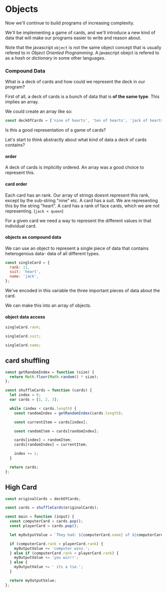 # Objects

Now we'll continue to build programs of increasing complexity.

We'll be implementing a game of cards, and we'll introduce a new kind of data that will make our programs easier to write and reason about.

Note that the javascript `object` is not the same object concept that is usually refered to in *Object Oriented Programming*. A javascript obejct is refered to as a *hash* or *dictionary* in some other languages.

### Compound Data

What is a deck of cards and how could we represent the deck in our program?

First of all, a deck of cards is a bunch of data that is **of the same type**. This implies an array.

We could create an array like so:

```js
const deckOfCards = ['nine of hearts', 'ten of hearts', 'jack of hearts'];
```

Is this a good representation of a game of cards?

Let's start to think abstractly about what kind of data a deck of cards contains?

#### order
A deck of cards is implicitly ordered. An array was a good choice to represent this.

#### card order
Each card has an rank. Our array of strings doesnt represent this rank, except by the sub-string "nine" etc. A card has a suit. We are representing this by the string "heart". A card has a rank of face cards, which we are not representing. (`jack < queen`)

For a given card we need a way to represent the different values in that individual card.

#### objects as compound data

We can use an object to represent a single piece of data that contains heterogenous data- data of all different types.

```js
const singleCard = {
  rank: 11,
  suit: 'heart',
  name: 'jack',
};
```

We've encoded in this variable the three important pieces of data about the card.

We can make this into an array of objects.

#### object data access

```js
singleCard.rank;
```

```js
singleCard.suit;
```

```js
singleCard.name;
```

## card shuffling

```js
const getRandomIndex = function (size) {
  return Math.floor(Math.random() * size);
};

const shuffleCards = function (cards) {
  let index = 0;
  var cards = [1, 2, 3];

  while (index < cards.length) {
    const randomIndex = getRandomIndex(cards.length);

    const currentItem = cards[index];

    const randomItem = cards[randomIndex];

    cards[index] = randomItem;
    cards[randomIndex] = currentItem;

    index += 1;
  }

  return cards;
};
```

## High Card

```js
const originalCards = deckOfCards;

const cards = shuffleCards(originalCards);

const main = function (input) {
  const computerCard = cards.pop();
  const playerCard = cards.pop();

  let myOutputValue = `They had: ${computerCard.name} of ${computerCard.suit}. You had: ${playerCard.name} of ${playerCard.suit}`;

  if (computerCard.rank > playerCard.rank) {
    myOutputValue += 'computer wins.';
  } else if (computerCard.rank < playerCard.rank) {
    myOutputValue += 'you win!!';
  } else {
    myOutputValue += ' its a tie.';
  }

  return myOutputValue;
};
```




